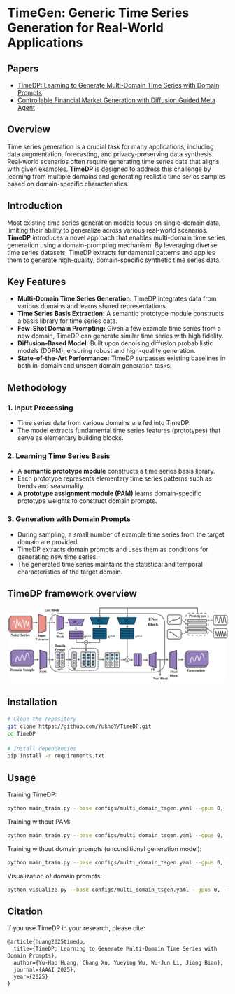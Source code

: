 # TimeGen: Generic Time Series Generation for Real-World Applications 

## Papers
- [TimeDP: Learning to Generate Multi-Domain Time Series with Domain Prompts](https://arxiv.org/pdf/2501.05403)
- [Controllable Financial Market Generation with Diffusion Guided Meta Agent](https://arxiv.org/abs/2408.12991)

## Overview
Time series generation is a crucial task for many applications, including data augmentation, forecasting, and privacy-preserving data synthesis. Real-world scenarios often require generating time series data that aligns with given examples. **TimeDP** is designed to address this challenge by learning from multiple domains and generating realistic time series samples based on domain-specific characteristics.

## Introduction
Most existing time series generation models focus on single-domain data, limiting their ability to generalize across various real-world scenarios. **TimeDP** introduces a novel approach that enables multi-domain time series generation using a domain-prompting mechanism. By leveraging diverse time series datasets, TimeDP extracts fundamental patterns and applies them to generate high-quality, domain-specific synthetic time series data.

## Key Features
- **Multi-Domain Time Series Generation:** TimeDP integrates data from various domains and learns shared representations.
- **Time Series Basis Extraction:** A semantic prototype module constructs a basis library for time series data.
- **Few-Shot Domain Prompting:** Given a few example time series from a new domain, TimeDP can generate similar time series with high fidelity.
- **Diffusion-Based Model:** Built upon denoising diffusion probabilistic models (DDPM), ensuring robust and high-quality generation.
- **State-of-the-Art Performance:** TimeDP surpasses existing baselines in both in-domain and unseen domain generation tasks.

## Methodology
### 1. Input Processing
- Time series data from various domains are fed into TimeDP.
- The model extracts fundamental time series features (prototypes) that serve as elementary building blocks.

### 2. Learning Time Series Basis
- A **semantic prototype module** constructs a time series basis library.
- Each prototype represents elementary time series patterns such as trends and seasonality.
- A **prototype assignment module (PAM)** learns domain-specific prototype weights to construct domain prompts.

### 3. Generation with Domain Prompts
- During sampling, a small number of example time series from the target domain are provided.
- TimeDP extracts domain prompts and uses them as conditions for generating new time series.
- The generated time series maintains the statistical and temporal characteristics of the target domain.

## TimeDP framework overview
![TimeDP framework overview.](./figures/timedp_overview-1.jpeg)


## Installation
```bash
# Clone the repository
git clone https://github.com/YukhoY/TimeDP.git
cd TimeDP

# Install dependencies
pip install -r requirements.txt
```

## Usage
Training TimeDP:
```bash
python main_train.py --base configs/multi_domain_tsgen.yaml --gpus 0, --logdir ./logs/ -sl 168 -up -nl 16 --batch_size 128 -lr 0.0001 -s 0
```

Training without PAM:
```bash
python main_train.py --base configs/multi_domain_tsgen.yaml --gpus 0, --logdir ./logs/ -sl 168 --batch_size 128 -lr 0.0001 -s 0
```

Training without domain prompts (unconditional generation model):
```bash
python main_train.py --base configs/multi_domain_tsgen.yaml --gpus 0, --logdir ./logs/ -sl 168 --batch_size 128 -lr 0.0001 -s 0 --uncond
```

Visualization of domain prompts:
```bash
python visualize.py --base configs/multi_domain_tsgen.yaml --gpus 0, --logdir ./logs/ -sl 168 --batch_size 128 -lr 0.0001 -s 0 --uncond
```


## Citation
If you use TimeDP in your research, please cite:
```
@article{huang2025timedp,
  title={TimeDP: Learning to Generate Multi-Domain Time Series with Domain Prompts},
  author={Yu-Hao Huang, Chang Xu, Yueying Wu, Wu-Jun Li, Jiang Bian},
  journal={AAAI 2025},
  year={2025}
}
```


